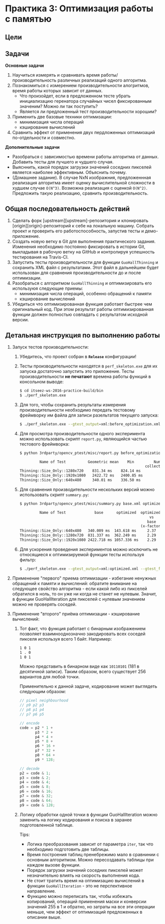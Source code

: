 # Практика 3: Оптимизация работы с памятью

## Цели

## Задачи

__Основные задачи__

  1. Научиться измерять и сравнивать время работы/производительность различных
     реализаций одного алгоритма.
  1. Познакомиться с измерением производительности алогритмов, время работы
     которых зависит от данных.
     * Что произойдет, если в предложенном тесте убрать инициализацию
       геренатора случайных чисел фиксированным значеним? Можно ли так
       поступить?
     * Является ли предложенный тест производительности хорошим?
  1. Применить две базовые техники оптимизации:
     * минимизация числа операций
     * кэширование вычислений
  1. Сравнить эффект от применения двух пердложенных оптимизаций
     по-отдельности и совместно.

__Дополнительные задачи__

  - Разобраться с зависимостью времени работы алгоритма от данных. Добавить
    тесты для лучшего и чудшего случая.
  - Выясннить, какой порядок загрузки значений соседних пикселей является
    наиболее эффективным. Объяснить почему.
  - (Домашнее задание). В случае NxN изображния, предложеннная реализация
    алгоритма имеет оценку вычислительной сложности в худшем случае `O(N^3)`.
    Возможна реализация с оценкой `O(N^2)`. Предложить такую реализацию,
    сравнить производительность.

## Общая последовательность действий

  1. Сделать форк [upstream][upstream]-репозитория и клонировать
     [origin][origin]-репозиторий к себе на локальную машину. Собрать проект и
     проверить его работоспособность, запустив тесты и  демо-приложение.
  1. Создать новую ветку в Git для выполнения практического задания.
     Изменения необходимо постоянно фиксировать в истории Git, выкладывая в
     рабочую ветку на GitHub и контролируя успешность тестирования на Travis-CI.
  1. Запустить тесты производительности для функции `GuoHallThinning` и
     сохранить XML файл с результатами. Этот файл в дальнейшем будет использован
     для сравнения производительности до и после оптимизации.
  1. Разобраться с алгоритмом `GuoHallThinning` и оптимизировать его используюя
     следующие приемы:
     * минимизация числа операций, особенно обращений к памяти
     * кэширование вычислений
  1. Убедиться что оптимизированная функция работает быстрее чем оригинальный
     код. При этом результат работы оптимизированная функции должен полностью
     совпадать с результатом исходной версии.

## Детальная инструкция по выполнению работы

  1. Запуск тестов производительности:
     1. Убедитесь, что проект собран в **`Release`** конфигурации!

     1. Тесты производительности находятся в `perf_skeleton.exe` для их
        запуска достаточно запустить это приложение. Тесты производительности
        **не печатают** времена работы функций в консольном выводе:

        ```bash
        $ cd itseez-ws-2016-practice-build/bin
        $ ./perf_skeleton.exe
        ```

     1. Для того, чтобы сохранить результаты измерения производительности
        необходимо передать тестовому фреймворку им файла для записи разельтатов
        текущего запуска:

        ```bash
        $ ./perf_skeleton.exe --gtest_output=xml:before_optimization.xml
        ```

     1. Для просмотра производительности одного эксперимента можно
        использовать скрипт `report.py`, являющийся частью тестового фреймворка:

        ```bash
        $ python 3rdparty/opencv_ptest/misc/report.py before_optimization.xml -c gmean,min,samples
        ```

        ```txt
                 Name of Test          Geometric mean    Min         Number of
                                                                 collected samples
        Thinning::Size_Only::1280x720    831.34 ms    824.14 ms         49
        Thinning::Size_Only::1920x1080   2422.72 ms   2400.85 ms        17
        Thinning::Size_Only::640x480     340.01 ms    336.50 ms         100
        ```

     1. Для сравнения производительности нескольких версий можно использовать скрипт `summary.py`:

        ```bash
        $ python 3rdparty/opencv_ptest/misc/summary.py base.xml optimized.xml
        ```

        ```txt
                 Name of Test             base      optimized  optimized
                                                                   vs
                                                                  base
                                                               (x-factor)
        Thinning::Size_Only::640x480   340.009 ms  143.618 ms     2.37
        Thinning::Size_Only::1280x720  831.337 ms  362.249 ms     2.29
        Thinning::Size_Only::1920x1080 2422.718 ms 1057.336 ms    2.29
        ```

     1. Для ускорения проведения экспериментов можно исключить не относящиеся
        к оптимизируемой функции тесты используя фильтр:

        ```bash
        $ ./perf_skeleton.exe --gtest_output=xml:optimized.xml --gtest_filter=*Thinning*
        ```

  1. Применение "первого" приема оптимизации - избегание ненужных обращений к
     памяти и вычислений: обратите внимание на следующее свойство алгоритма -
     если какой либо из пикселей обратился в ноль, то он уже ни когда не станет
     не нулевым. Значит, в функции GuoHallIteration для пикселей с нулевым
     значением можно не проверять соседей.

  1. Применение "второго" приёма оптимизации - кэширование вычислений:

     1. Тот факт, что функция работает с бинарным изображением позволяет
        взаимнооднозначно закодировать всех соседей пикселя используя всего 1
        байт. Например:

        ```txt
        1 0 1
        1 . 0
        1 0 1
        ```

        Можно представить в бинарном виде как `10110101` (181 в десятичной
        записи). Таким образом, всего существует 256 вариантов для любой точки.

        Применительно к данной задаче, кодирование может выглядеть следующим образом:

        ```cpp
        // pixel neighbourhood
        // p9 p2 p3
        // p8 p1 p4
        // p7 p6 p5

        // encode
        code = p2 * 1 +
               p3 * 2 +
               p4 * 4 +
               p5 * 8 +
               p6 * 16 +
               p7 * 32 +
               p8 * 64 +
               p9 * 128;

        // decode
        p2 = code & 1;
        p3 = code & 2;
        p4 = code & 4;
        p5 = code & 8;
        p6 = code & 16;
        p7 = code & 32;
        p8 = code & 64;
        p9 = code & 128;

        ```

     1. Логику обработки одной точки в функции GuoHallIteration можно заменить
        на логику кодирования и поиска в заранее подготовленной таблице.

        Tips:

        * Логика преобразования зависит от параметра `iter`, так что необходимо подготовить две таблицы.
        * Время построения таблиц пренебрежимо мало в сравнинии с основным
          алгоритмом. Можно пересоздавать таблицы при каждом вызове функции.
        * Порядок загрузки значений соседних пикселей может незначительно
          влиять на скорость выполнения кода.
        * Не стоит тратить время на оптимизацию вычислений в функции
          `GuoHallIteration` - это не перспективное направление.
        * Функцию можно переписать так, чтобы избежать копирований, операций
          применения маски и конверсии значений 255 в 1 и обратно, но затраты
          на все эти операции меньше, чем эффект от оптимизаций предложенных в
          описании выше.

<!-- LINKS -->
